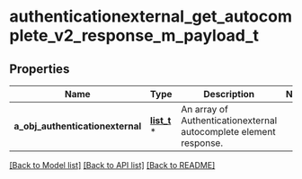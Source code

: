 # authenticationexternal_get_autocomplete_v2_response_m_payload_t

## Properties
Name | Type | Description | Notes
------------ | ------------- | ------------- | -------------
**a_obj_authenticationexternal** | [**list_t**](authenticationexternal_autocomplete_element_response.md) \* | An array of Authenticationexternal autocomplete element response. | 

[[Back to Model list]](../README.md#documentation-for-models) [[Back to API list]](../README.md#documentation-for-api-endpoints) [[Back to README]](../README.md)


